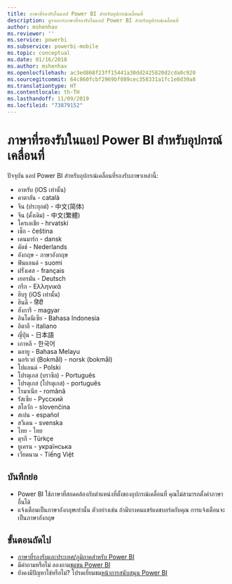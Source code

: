 ```yaml
---
title: ภาษาที่รองรับในแอป Power BI สำหรับอุปกรณ์เคลื่อนที่
description: ดูรายการภาษาที่รองรับในแอป Power BI สำหรับอุปกรณ์เคลื่อนที่
author: mshenhav
ms.reviewer: ''
ms.service: powerbi
ms.subservice: powerbi-mobile
ms.topic: conceptual
ms.date: 01/16/2018
ms.author: mshenhav
ms.openlocfilehash: ac3ed868f23ff15441a30dd2425820d2cda0c920
ms.sourcegitcommit: 64c860fcbf2969bf089cec358331a1fc1e0d39a8
ms.translationtype: HT
ms.contentlocale: th-TH
ms.lasthandoff: 11/09/2019
ms.locfileid: "73879152"
---
```

# <a name="supported-languages-in-the-power-bi-mobile-apps"></a>ภาษาที่รองรับในแอป Power BI สำหรับอุปกรณ์เคลื่อนที่
ปัจจุบัน แอป Power BI สำหรับอุปกรณ์เคลื่อนที่รองรับภาษาเหล่านี้:

* อาหรับ (iOS เท่านั้น)
* คาตาลัน - català
* จีน (ประยุกต์) - 中文(简体)
* จีน (ดั้งเดิม) - 中文(繁體)
* โครเอเชีย - hrvatski
* เช็ก - čeština
* เดนมาร์ก - dansk
* ดัตช์ - Nederlands
* อังกฤษ - ภาษาอังกฤษ
* ฟินแลนด์ - suomi
* ฝรั่งเศส - français
* เยอรมัน - Deutsch
* กรีก - Ελληνικά
* ฮิบรู (iOS เท่านั้น)
* ฮินดี - हिंदी
* ฮังการี - magyar
* อินโดนีเซีย - Bahasa Indonesia
* อิตาลี - italiano
* ญี่ปุ่น - 日本語
* เกาหลี - 한국어
* มลายู - Bahasa Melayu
* นอร์เวย์ (Bokmål) - norsk (bokmål)
* โปแลนด์ - Polski
* โปรตุเกส (บราซิล) - Português
* โปรตุเกส (โปรตุเกส) - português
* โรมาเนีย - română
* รัสเซีย - Русский
* สโลวัก - slovenčina
* สเปน - español
* สวีเดน - svenska
* ไทย - ไทย
* ตุรกี - Türkçe
* ยูเครน - українська
* เวียดนาม - Tiếng Việt

## <a name="notes"></a>บันทึกย่อ
* Power BI ใช้ภาษาที่สอดคล้องกับตำแหน่งที่ตั้งของอุปกรณ์เคลื่อนที่ คุณไม่สามารถตั้งค่าภาษาอื่นได้
* แจ้งเตือนเป็นภาษาอังกฤษเท่านั้น ตัวอย่างเช่น ถ้ามีบางคนแชร์แดชบอร์ดกับคุณ การแจ้งเตือนจะเป็นภาษาอังกฤษ 

## <a name="next-steps"></a>ขั้นตอนถัดไป
* [ภาษาที่รองรับและประเทศ/ภูมิภาคสำหรับ Power BI](../../supported-languages-countries-regions.md)
* มีคำถามหรือไม่ ลองถาม[ชุมชน Power BI](https://community.powerbi.com/)
* ยังคงมีปัญหาใช่หรือไม่? โปรดเยี่ยมชม[หน้าการสนับสนุน Power BI](https://powerbi.microsoft.com/support/)

